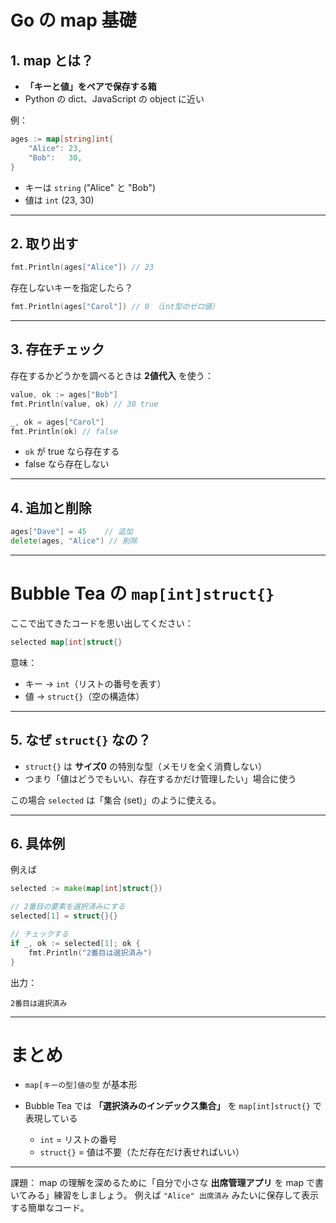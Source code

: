# Go の map 基礎

## 1. map とは？

* **「キーと値」をペアで保存する箱**
* Python の dict、JavaScript の object に近い

例：

```go
ages := map[string]int{
    "Alice": 23,
    "Bob":   30,
}
```

* キーは `string` ("Alice" と "Bob")
* 値は `int` (23, 30)

---

## 2. 取り出す

```go
fmt.Println(ages["Alice"]) // 23
```

存在しないキーを指定したら？

```go
fmt.Println(ages["Carol"]) // 0 （int型のゼロ値）
```

---

## 3. 存在チェック

存在するかどうかを調べるときは **2値代入** を使う：

```go
value, ok := ages["Bob"]
fmt.Println(value, ok) // 30 true

_, ok = ages["Carol"]
fmt.Println(ok) // false
```

* `ok` が true なら存在する
* false なら存在しない

---

## 4. 追加と削除

```go
ages["Dave"] = 45    // 追加
delete(ages, "Alice") // 削除
```

---

# Bubble Tea の `map[int]struct{}`

ここで出てきたコードを思い出してください：

```go
selected map[int]struct{}
```

意味：

* キー → `int`（リストの番号を表す）
* 値 → `struct{}`（空の構造体）

---

## 5. なぜ `struct{}` なの？

* `struct{}` は **サイズ0** の特別な型（メモリを全く消費しない）
* つまり「値はどうでもいい、存在するかだけ管理したい」場合に使う

この場合 `selected` は「集合 (set)」のように使える。

---

## 6. 具体例

例えば

```go
selected := make(map[int]struct{})

// 2番目の要素を選択済みにする
selected[1] = struct{}{}

// チェックする
if _, ok := selected[1]; ok {
    fmt.Println("2番目は選択済み")
}
```

出力：

```
2番目は選択済み
```

---

# まとめ

* `map[キーの型]値の型` が基本形
* Bubble Tea では **「選択済みのインデックス集合」** を `map[int]struct{}` で表現している

  * `int` = リストの番号
  * `struct{}` = 値は不要（ただ存在だけ表せればいい）

---

課題：
map の理解を深めるために「自分で小さな **出席管理アプリ** を map で書いてみる」練習をしましょう。
例えば `"Alice" 出席済み` みたいに保存して表示する簡単なコード。

